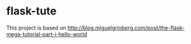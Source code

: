 # flask-tute

This project is based on http://blog.miguelgrinberg.com/post/the-flask-mega-tutorial-part-i-hello-world

